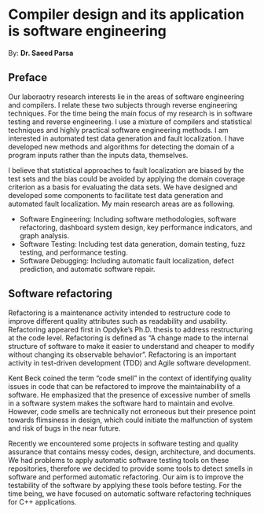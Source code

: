 # Compiler design and its application is software engineering
By: **Dr. Saeed Parsa**

## Preface

Our laboraotry research interests lie in the areas of software engineering and compilers. I relate these two subjects through reverse engineering techniques. For the time being the main focus of my research is in software testing and reverse engineering. I use a mixture of compilers and statistical techniques and highly practical software engineering methods. I am interested in automated test data generation and fault localization. I have developed new methods and algorithms for detecting the domain of a program inputs rather than the inputs data, themselves. 

I believe that statistical approaches to fault localization are biased by the test sets and the bias could be avoided by applying the domain coverage criterion as a basis for evaluating the data sets. We have designed and developed some components to facilitate test data generation and automated fault localization. My main research areas are as following.

* Software Engineering: Including software methodologies, software refactoring,  dashboard system design, key performance indicators, and graph analysis.
* Software Testing: Including test data generation, domain testing, fuzz testing, and performance testing.
* Software Debugging: Including automatic fault localization, defect prediction, and automatic software repair.

## Software refactoring

Refactoring is a maintenance activity intended to restructure code to improve different quality attributes such as readability and usability. Refactoring appeared first in Opdyke’s Ph.D. thesis to address restructuring at the code level. Refactoring is defined as “A change made to the internal structure of software to make it easier to understand and cheaper to modify without changing its observable behavior”. Refactoring is an important activity in test-driven development (TDD) and Agile software development.

Kent Beck coined the term “code smell” in the context of identifying quality issues in code that can be refactored to improve the maintainability of a software. He emphasized that the presence of excessive number of smells in a software system makes the software hard to maintain and evolve. However, code smells are technically not erroneous but their presence point towards flimsiness in design, which could initiate the malfunction of system and risk of bugs in the near future.

Recently we encountered some projects in software testing and quality assurance that contains messy codes, design, architecture, and documents. We had problems to apply automatic software testing tools on these repositories, therefore we decided to provide some tools to detect smells in software and performed automatic refactoring. Our aim is to improve the testability of the software by applying these tools before testing. For the time being, we have focused on automatic software refactoring techniques for C++ applications.



